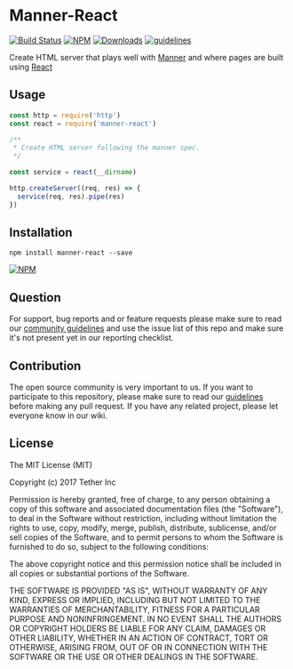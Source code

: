 # Manner-React

[![Build Status](https://travis-ci.org/tether/manner-react.svg?branch=master)](https://travis-ci.org/tether/manner-react)
[![NPM](https://img.shields.io/npm/v/manner-react.svg)](https://www.npmjs.com/package/manner-react)
[![Downloads](https://img.shields.io/npm/dm/manner-react.svg)](http://npm-stat.com/charts.html?package=manner-react)
[![guidelines](https://tether.github.io/contribution-guide/badge-guidelines.svg)](https://github.com/tether/contribution-guide)

Create HTML server that plays well with [Manner](https://github.com/tether/manner) and where pages are built using [React](https://github.com/facebook/react) 

## Usage

```js
const http = require('http')
const react = require('manner-react')

/**
 * Create HTML server following the manner spec.
 */

const service = react(__dirname)

http.createServer((req, res) => {
  service(req, res).pipe(res)
})
```

## Installation

```shell
npm install manner-react --save
```

[![NPM](https://nodei.co/npm/manner-react.png)](https://nodei.co/npm/manner-react/)


## Question

For support, bug reports and or feature requests please make sure to read our
<a href="https://github.com/tether/contribution-guide/blob/master/community.md" target="_blank">community guidelines</a> and use the issue list of this repo and make sure it's not present yet in our reporting checklist.

## Contribution

The open source community is very important to us. If you want to participate to this repository, please make sure to read our <a href="https://github.com/tether/contribution-guide" target="_blank">guidelines</a> before making any pull request. If you have any related project, please let everyone know in our wiki.

## License

The MIT License (MIT)

Copyright (c) 2017 Tether Inc

Permission is hereby granted, free of charge, to any person obtaining a copy of this software and associated documentation files (the "Software"), to deal in the Software without restriction, including without limitation the rights to use, copy, modify, merge, publish, distribute, sublicense, and/or sell copies of the Software, and to permit persons to whom the Software is furnished to do so, subject to the following conditions:

The above copyright notice and this permission notice shall be included in all copies or substantial portions of the Software.

THE SOFTWARE IS PROVIDED "AS IS", WITHOUT WARRANTY OF ANY KIND, EXPRESS OR IMPLIED, INCLUDING BUT NOT LIMITED TO THE WARRANTIES OF MERCHANTABILITY, FITNESS FOR A PARTICULAR PURPOSE AND NONINFRINGEMENT. IN NO EVENT SHALL THE AUTHORS OR COPYRIGHT HOLDERS BE LIABLE FOR ANY CLAIM, DAMAGES OR OTHER LIABILITY, WHETHER IN AN ACTION OF CONTRACT, TORT OR OTHERWISE, ARISING FROM, OUT OF OR IN CONNECTION WITH THE SOFTWARE OR THE USE OR OTHER DEALINGS IN THE SOFTWARE.
